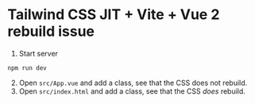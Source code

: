 # Tailwind CSS JIT + Vite + Vue 2 rebuild issue

1. Start server

```
npm run dev
```

2. Open `src/App.vue` and add a class, see that the CSS does not rebuild.
3. Open `src/index.html` and add a class, see that the CSS _does_ rebuild.
